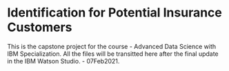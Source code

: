 # Identification for Potential Insurance Customers
This is the capstone project for the course - Advanced Data Science with IBM Specialization.
All the files will be transitted here after the final update in the IBM Watson Studio.  - 07Feb2021.
